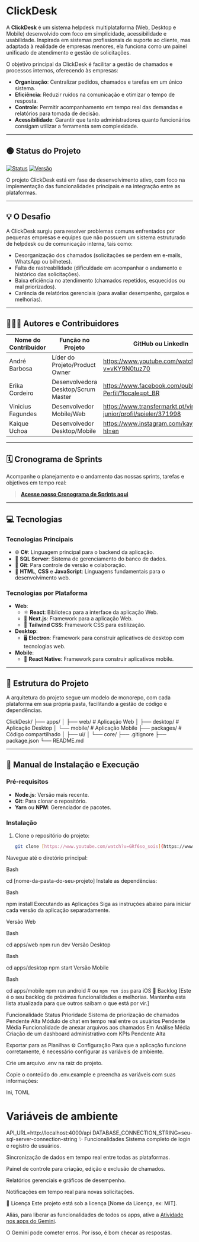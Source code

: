 # ClickDesk

A **ClickDesk** é um sistema helpdesk multiplataforma (Web, Desktop e Mobile) desenvolvido com foco em simplicidade, acessibilidade e usabilidade. Inspirada em sistemas profissionais de suporte ao cliente, mas adaptada à realidade de empresas menores, ela funciona como um painel unificado de atendimento e gestão de solicitações.

O objetivo principal da ClickDesk é facilitar a gestão de chamados e processos internos, oferecendo às empresas:

- **Organização**: Centralizar pedidos, chamados e tarefas em um único sistema.
- **Eficiência**: Reduzir ruídos na comunicação e otimizar o tempo de resposta.
- **Controle**: Permitir acompanhamento em tempo real das demandas e relatórios para tomada de decisão.
- **Acessibilidade**: Garantir que tanto administradores quanto funcionários consigam utilizar a ferramenta sem complexidade.

---

## 🟢 Status do Projeto

[![Status](https://img.shields.io/badge/Status-Em%20Andamento-green)](https://www.youtube.com/shorts/bzwvZzVCDts)
[![Versão](https://img.shields.io/badge/Versão-1.0.0-blue)](https://www.youtube.com/watch?v=EwW-e9W8fwg)

O projeto ClickDesk está em fase de desenvolvimento ativo, com foco na implementação das funcionalidades principais e na integração entre as plataformas.

---

## 💡 O Desafio

A ClickDesk surgiu para resolver problemas comuns enfrentados por pequenas empresas e equipes que não possuem um sistema estruturado de helpdesk ou de comunicação interna, tais como:

- Desorganização dos chamados (solicitações se perdem em e-mails, WhatsApp ou bilhetes).
- Falta de rastreabilidade (dificuldade em acompanhar o andamento e histórico das solicitações).
- Baixa eficiência no atendimento (chamados repetidos, esquecidos ou mal priorizados).
- Carência de relatórios gerenciais (para avaliar desempenho, gargalos e melhorias).

---

## 🧑‍🤝‍🧑 Autores e Contribuidores

| Nome do Contribuidor | Função no Projeto | GitHub ou LinkedIn |
|----------------------|-------------------|--------------------|
| André Barbosa | Líder do Projeto/Product Owner | https://www.youtube.com/watch?v=vKY9N0tuz70 |
| Erika Cordeiro | Desenvolvedora Desktop/Scrum Master | https://www.facebook.com/public/Erica-Perfil/?locale=pt_BR |
| Vinicius Fagundes | Desenvolvedor Mobile/Web | https://www.transfermarkt.pt/vinicius-junior/profil/spieler/371998 |
| Kaique Uchoa | Desenvolvedor Desktop/Mobile | https://www.instagram.com/kaykysc10/?hl=en |

---

## 🗓️ Cronograma de Sprints

Acompanhe o planejamento e o andamento das nossas sprints, tarefas e objetivos em tempo real:
> **[Acesse nosso Cronograma de Sprints aqui](https://www.notion.com/pt/help/guides/sprints-simplified-notions-sprint-tracking-system)**

---

## 💻 Tecnologias

### Tecnologias Principais
- 🌐 **C#**: Linguagem principal para o backend da aplicação.
- 💾 **SQL Server**: Sistema de gerenciamento do banco de dados.
- 🌳 **Git**: Para controle de versão e colaboração.
- 📝 **HTML**, **CSS** e **JavaScript**: Linguagens fundamentais para o desenvolvimento web.

### Tecnologias por Plataforma
- **Web**:
  - ⚛️ **React**: Biblioteca para a interface da aplicação Web.
  - 🚀 **Next.js**: Framework para a aplicação Web.
  - 💅 **Tailwind CSS**: Framework CSS para estilização.
- **Desktop**:
  - 🖥️ **Electron**: Framework para construir aplicativos de desktop com tecnologias web.
- **Mobile**:
  - 📱 **React Native**: Framework para construir aplicativos mobile.

---

## 📁 Estrutura do Projeto

A arquitetura do projeto segue um modelo de monorepo, com cada plataforma em sua própria pasta, facilitando a gestão de código e dependências.

ClickDesk/
├── apps/
│   ├── web/        # Aplicação Web
│   ├── desktop/    # Aplicação Desktop
│   └── mobile/     # Aplicação Mobile
├── packages/       # Código compartilhado
│   ├── ui/
│   └── core/
├── .gitignore
├── package.json
└── README.md


---

## 🚀 Manual de Instalação e Execução

### Pré-requisitos
- **Node.js**: Versão mais recente.
- **Git**: Para clonar o repositório.
- **Yarn** ou **NPM**: Gerenciador de pacotes.

### Instalação
1. Clone o repositório do projeto:
   ```bash
   git clone [https://www.youtube.com/watch?v=GRf6so_sois](https://www.youtube.com/watch?v=GRf6so_sois)
Navegue até o diretório principal:

Bash

cd [nome-da-pasta-do-seu-projeto]
Instale as dependências:

Bash

npm install
Executando as Aplicações
Siga as instruções abaixo para iniciar cada versão da aplicação separadamente.

Versão Web

Bash

cd apps/web
npm run dev
Versão Desktop

Bash

cd apps/desktop
npm start
Versão Mobile

Bash

cd apps/mobile
npm run android # ou `npm run ios` para iOS
📜 Backlog
[Este é o seu backlog de próximas funcionalidades e melhorias. Mantenha esta lista atualizada para que outros saibam o que está por vir.]

Funcionalidade	Status	Prioridade
Sistema de priorização de chamados	Pendente	Alta
Módulo de chat em tempo real entre os usuários	Pendente	Média
Funcionalidade de anexar arquivos aos chamados	Em Análise	Média
Criação de um dashboard administrativo com KPIs	Pendente	Alta

Exportar para as Planilhas
⚙️ Configuração
Para que a aplicação funcione corretamente, é necessário configurar as variáveis de ambiente.

Crie um arquivo .env na raiz do projeto.

Copie o conteúdo do .env.example e preencha as variáveis com suas informações:

Ini, TOML

# Variáveis de ambiente
API_URL=http://localhost:4000/api
DATABASE_CONNECTION_STRING=seu-sql-server-connection-string
✨ Funcionalidades
Sistema completo de login e registro de usuários.

Sincronização de dados em tempo real entre todas as plataformas.

Painel de controle para criação, edição e exclusão de chamados.

Relatórios gerenciais e gráficos de desempenho.

Notificações em tempo real para novas solicitações.

📄 Licença
Este projeto está sob a licença [Nome da Licença, ex: MIT].


Aliás, para liberar as funcionalidades de todos os apps, ative a [Atividade nos apps do Gemini](https://myactivity.google.com/product/gemini).







O Gemini pode cometer erros. Por isso, é bom checar as respostas.
